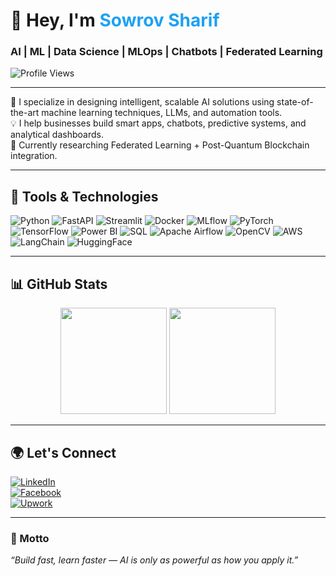 <h1>👋 Hey, I'm <span style="color:#1DA1F2;">Sowrov Sharif</span></h1>
<h3>AI | ML | Data Science | MLOps | Chatbots | Federated Learning</h3>

![Profile Views](https://komarev.com/ghpvc/?username=sowrovsharif&label=Profile%20Views&color=0e75b6&style=flat)

---

🎯 I specialize in designing intelligent, scalable AI solutions using state-of-the-art machine learning techniques, LLMs, and automation tools.  
💡 I help businesses build smart apps, chatbots, predictive systems, and analytical dashboards.  
🔬 Currently researching Federated Learning + Post-Quantum Blockchain integration.

---

## 🧰 Tools & Technologies

![Python](https://img.shields.io/badge/-Python-333333?style=flat&logo=python)
![FastAPI](https://img.shields.io/badge/-FastAPI-333333?style=flat&logo=fastapi)
![Streamlit](https://img.shields.io/badge/-Streamlit-333333?style=flat&logo=streamlit)
![Docker](https://img.shields.io/badge/-Docker-333333?style=flat&logo=docker)
![MLflow](https://img.shields.io/badge/-MLflow-333333?style=flat&logo=mlflow)
![PyTorch](https://img.shields.io/badge/-PyTorch-333333?style=flat&logo=pytorch)
![TensorFlow](https://img.shields.io/badge/-TensorFlow-333333?style=flat&logo=tensorflow)
![Power BI](https://img.shields.io/badge/-Power%20BI-333333?style=flat&logo=powerbi)
![SQL](https://img.shields.io/badge/-SQL-333333?style=flat&logo=postgresql)
![Apache Airflow](https://img.shields.io/badge/-Airflow-333333?style=flat&logo=apache-airflow)
![OpenCV](https://img.shields.io/badge/-OpenCV-333333?style=flat&logo=opencv)
![AWS](https://img.shields.io/badge/-AWS-333333?style=flat&logo=amazonaws)
![LangChain](https://img.shields.io/badge/-LangChain-333333?style=flat&logo=langchain)
![HuggingFace](https://img.shields.io/badge/-HuggingFace-333333?style=flat&logo=huggingface)

---

## 📊 GitHub Stats

<p align="center">
  <img src="https://github-readme-stats.vercel.app/api?username=sowrovsharif&show_icons=true&theme=radical" height="170" />
  <img src="https://github-readme-stats.vercel.app/api/top-langs/?username=sowrovsharif&layout=compact&theme=radical" height="170" />
</p>

---

## 🌍 Let's Connect

[![LinkedIn](https://img.shields.io/badge/-LinkedIn-0077B5?style=flat&logo=Linkedin&logoColor=white)](https://linkedin.com/in/sowrov-sharif)  
[![Facebook](https://img.shields.io/badge/-Facebook-1877F2?style=flat&logo=facebook&logoColor=white)](https://facebook.com/sowrov.sharif.1)  
[![Upwork](https://img.shields.io/badge/-Upwork-6FDA44?style=flat&logo=upwork&logoColor=white)](https://www.upwork.com/freelancers/~yourprofile)  

---

### 🧠 Motto

_“Build fast, learn faster — AI is only as powerful as how you apply it.”_
